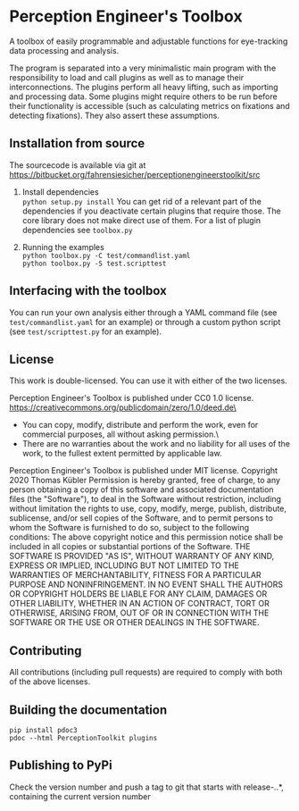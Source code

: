 # Perception Engineer's Toolbox

A toolbox of easily programmable and adjustable functions for eye-tracking data processing and analysis.

The program is separated into a very minimalistic main program with the responsibility to load and call plugins as well
as to manage their interconnections.
The plugins perform all heavy lifting, such as importing and processing data. Some plugins might require others to be
run before their functionality is accessible (such as calculating metrics on fixations and detecting fixations). They
also assert these assumptions.

## Installation from source
The sourcecode is available via git at https://bitbucket.org/fahrensiesicher/perceptionengineerstoolkit/src
1. Install dependencies\
    `python setup.py install`
    You can get rid of a relevant part of the dependencies if you deactivate certain plugins that require those. The core library does not make direct use of them. For a list of plugin dependencies see `toolbox.py`

2. Running the examples\
    `python toolbox.py -C test/commandlist.yaml`\
    `python toolbox.py -S test.scripttest`

## Interfacing with the toolbox
You can run your own analysis either through a YAML command file (see `test/commandlist.yaml` for an example) or through a custom python script (see `test/scripttest.py` for an example).

## License
This work is double-licensed. You can use it with either of the two licenses. 

Perception Engineer's Toolbox is published under CC0 1.0 license. https://creativecommons.org/publicdomain/zero/1.0/deed.de\
* You can copy, modify, distribute and perform the work, even for commercial purposes, all without asking permission.\
* There are no warranties about the work and no liability for all uses of the work, to the fullest extent permitted by applicable law.

Perception Engineer's Toolbox is published under MIT license.
Copyright 2020 Thomas Kübler
Permission is hereby granted, free of charge, to any person obtaining a copy of this software and associated documentation files (the "Software"), to deal in the Software without restriction, including without limitation the rights to use, copy, modify, merge, publish, distribute, sublicense, and/or sell copies of the Software, and to permit persons to whom the Software is furnished to do so, subject to the following conditions:
The above copyright notice and this permission notice shall be included in all copies or substantial portions of the Software.
THE SOFTWARE IS PROVIDED "AS IS", WITHOUT WARRANTY OF ANY KIND, EXPRESS OR IMPLIED, INCLUDING BUT NOT LIMITED TO THE WARRANTIES OF MERCHANTABILITY, FITNESS FOR A PARTICULAR PURPOSE AND NONINFRINGEMENT. IN NO EVENT SHALL THE AUTHORS OR COPYRIGHT HOLDERS BE LIABLE FOR ANY CLAIM, DAMAGES OR OTHER LIABILITY, WHETHER IN AN ACTION OF CONTRACT, TORT OR OTHERWISE, ARISING FROM, OUT OF OR IN CONNECTION WITH THE SOFTWARE OR THE USE OR OTHER DEALINGS IN THE SOFTWARE.

## Contributing
All contributions (including pull requests) are required to comply with both of the above licenses.

## Building the documentation
`pip install pdoc3`\
`pdoc --html PerceptionToolkit plugins`

## Publishing to PyPi
Check the version number and push a tag to git that starts with release-*.*.*, containing the current version number
